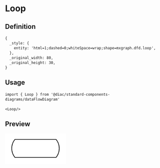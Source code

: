 # Loop

## Definition

```
{
  _style: { 
    entity: 'html=1;dashed=0;whiteSpace=wrap;shape=mxgraph.dfd.loop',
  },
  _original_width: 80,
  _original_height: 30,
}
```

## Usage

```
import { Loop } from '@diac/standard-components-diagrams/dataFlowDiagram'

<Loop/>
```

## Preview

<img src="./loop.png" width="200"/>
